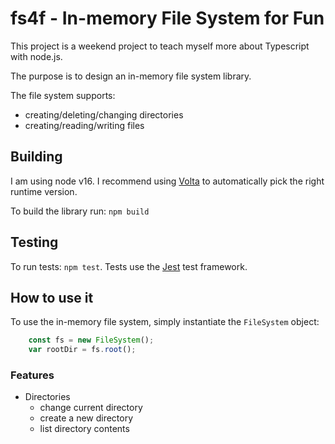# fs4f - In-memory File System for Fun

This project is a weekend project to teach myself more about Typescript with node.js.

The purpose is to design an in-memory file system library.

The file system supports:
- creating/deleting/changing directories
- creating/reading/writing files


## Building
I am  using node v16.
I recommend using [Volta](https://docs.volta.sh/guide/) to automatically pick the right runtime version.

To build the library run:
`npm build`

## Testing
To run tests: `npm test`.
Tests use the [Jest](https://jestjs.io/) test framework.

## How to use it

To use the in-memory file system, simply instantiate the `FileSystem` object:

```ts
    const fs = new FileSystem();
    var rootDir = fs.root();
```

### Features
- Directories
    - change current directory
    - create a new directory
    - list directory contents

